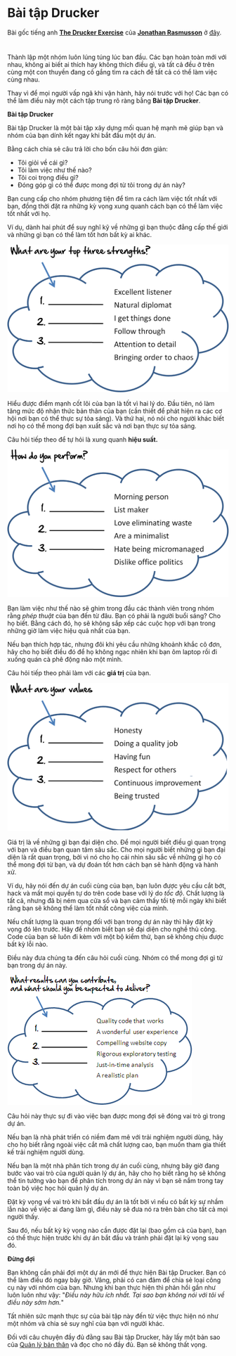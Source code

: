 # Bài tập Drucker

Bài gốc tiếng anh [**The Drucker Exercise**](https://agilewarrior.wordpress.com/2009/11/27/the-drucker-exercise/) của [**Jonathan Rasmusson**](https://agilewarrior.wordpress.com/about/) ở [đây](https://agilewarrior.wordpress.com/2009/11/27/the-drucker-exercise/).

# 

Thành lập một nhóm luôn lúng túng lúc ban đầu. Các bạn hoàn toàn mới với nhau, không ai biết ai thích hay không thích điều gì, và tất cả đều ở trên cùng một con thuyền đang cố gắng tìm ra cách để tất cả có thể làm việc cùng nhau.

Thay vì để mọi người vấp ngã khi vận hành, hãy nói trước với họ! Các bạn có thể làm điều này một cách tập trung rõ ràng bằng **Bài tập Drucker**.

**Bài tập Drucker**

Bài tập Drucker là một bài tập xây dựng mối quan hệ mạnh mẽ giúp bạn và nhóm của bạn dính kết ngay khi bắt đầu một dự án.

Bằng cách chia sẻ câu trả lời cho bốn câu hỏi đơn giản:

- Tôi giỏi về cái gì?
- Tôi làm việc như thế nào?
- Tôi coi trọng điều gì?
- Đóng góp gì có thể được mong đợi từ tôi trong dự án này?

Bạn cung cấp cho nhóm phương tiện để tìm ra cách làm việc tốt nhất với bạn, đồng thời đặt ra những kỳ vọng xung quanh cách bạn có thể làm việc tốt nhất với họ.

Ví dụ, dành hai phút để suy nghĩ kỹ về những gì bạn thuộc đẳng cấp thế giới và những gì bạn có thể làm tốt hơn bất kỳ ai khác.

![what-are-my-strengths](/res/the-drucker-exercise/what-are-my-strengths.png)

Hiểu được điểm mạnh cốt lõi của bạn là tốt vì hai lý do. Đầu tiên, nó làm tăng mức độ nhận thức bản thân của bạn (cần thiết để phát hiện ra các cơ hội nơi bạn có thể thực sự tỏa sáng). Và thứ hai, nó nói cho người khác biết nơi họ có thể mong đợi bạn xuất sắc và nơi bạn thực sự tỏa sáng.

Câu hỏi tiếp theo để tự hỏi là xung quanh **hiệu suất.**

 ![how-do-i-perform](/res/the-drucker-exercise/how-do-i-perform.png)

Bạn làm việc như thế nào sẽ ghim trong đầu các thành viên trong nhóm rằng *phép thuật* của bạn đến từ đâu. Bạn có phải là người buổi sáng? Cho họ biết. Bằng cách đó, họ sẽ không sắp xếp các cuộc họp với bạn trong những giờ làm việc hiệu quả nhất của bạn.

Nếu bạn thích hợp tác, nhưng đôi khi yêu cầu những khoảnh khắc cô đơn, hãy cho họ biết điều đó để họ không ngạc nhiên khi bạn ôm laptop rồi đi xuống quán cà phê động não một mình.

Câu hỏi tiếp theo phải làm với các **giá trị** của bạn.

![what-are-my-values](/res/the-drucker-exercise/what-are-my-values.png)

Giá trị là về những gì bạn đại diện cho. Để mọi người biết điều gì quan trọng với bạn và điều bạn quan tâm sâu sắc. Cho mọi người biết những gì bạn đại diện là rất quan trọng, bởi vì nó cho họ cái nhìn sâu sắc về những gì họ có thể mong đợi từ bạn, và dự đoán tốt hơn cách bạn sẽ hành động và hành xử.

Ví dụ, hãy nói đến dự án cuối cùng của bạn, bạn luôn được yêu cầu cắt bớt, hack và mất mọi quyền tự do trên code base với lý do *tốc độ*. Chất lượng là tất cả, nhưng đã bị ném qua cửa sổ và bạn cảm thấy tồi tệ mỗi ngày khi biết rằng bạn sẽ không thể làm tốt nhất công việc của mình.

Nếu chất lượng là quan trọng đối với bạn trong dự án này thì hãy đặt kỳ vọng đó lên trước. Hãy để nhóm biết bạn sẽ đại diện cho nghề thủ công. Code của bạn sẽ luôn đi kèm với một bộ kiểm thử, bạn sẽ không chịu được bất kỳ lỗi nào.

Điều này đưa chúng ta đến câu hỏi cuối cùng. Nhóm có thể mong đợi gì từ bạn trong dự án này.

![what-contributions-can-i-be-expected-to-deliver](/res/the-drucker-exercise/what-contributions-can-i-be-expected-to-deliver.png) 

Câu hỏi này thực sự đi vào việc bạn được mong đợi sẽ đóng vai trò gì trong dự án.

Nếu bạn là nhà phát triển có niềm đam mê với trải nghiệm người dùng, hãy cho họ biết rằng ngoài việc cắt mã chất lượng cao, bạn muốn tham gia thiết kế trải nghiệm người dùng.

Nếu bạn là một nhà phân tích trong dự án cuối cùng, nhưng bây giờ đang bước vào vai trò của người quản lý dự án, hãy cho họ biết rằng họ sẽ không thể tin tưởng vào bạn để phân tích trong dự án này vì bạn sẽ nắm trong tay toàn bộ việc học hỏi quản lý dự án.

Đặt kỳ vọng về vai trò khi bắt đầu dự án là tốt bởi vì nếu có bất kỳ sự nhầm lẫn nào về việc ai đang làm gì, điều này sẽ đưa nó ra trên bàn cho tất cả mọi người thấy.

Sau đó, nếu bất kỳ kỳ vọng nào cần được đặt lại (bao gồm cả của bạn), bạn có thể thực hiện trước khi dự án bắt đầu và tránh phải đặt lại kỳ vọng sau đó.

**Đừng đợi**

Bạn không cần phải đợi một dự án mới để thực hiện Bài tập Drucker. Bạn có thể làm điều đó ngay bây giờ. Vâng, phải có can đảm để chia sẻ loại công cụ này với nhóm của bạn. Nhưng khi bạn thực hiện thì phản hồi gần như luôn luôn như vậy: "*Điều này hữu ích nhất. Tại sao bạn không nói với tôi về điều này sớm hơn.*"

Tất nhiên sức mạnh thực sự của bài tập này đến từ việc thực hiện nó như một nhóm và chia sẻ suy nghĩ của bạn với người khác.

Đối với câu chuyện đầy đủ đằng sau Bài tập Drucker, hãy lấy một bản sao của [Quản lý bản thân](http://harvardbusiness.org/product/managing-oneself-hbr-classic/an/R0501K-PDF-ENG) và đọc cho nó đầy đủ. Bạn sẽ không thất vọng.